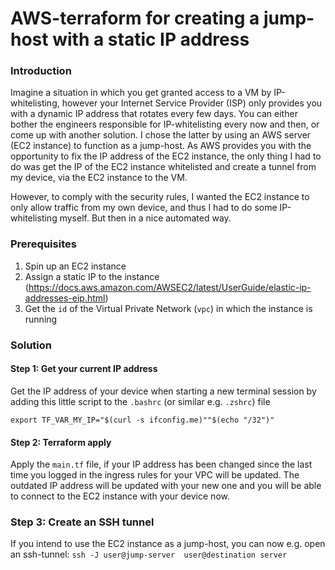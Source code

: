 # AWS-terraform for creating a jump-host with a static IP address

### Introduction
Imagine a situation in which you get granted access to a VM by IP-whitelisting, however your Internet Service Provider (ISP)
only provides you with a dynamic IP address that rotates every few days. You can either bother the engineers responsible for
IP-whitelisting every now and then, or come up with another solution. I chose the latter by using an AWS server (EC2 instance)
to function as a jump-host. As AWS provides you with the opportunity to fix the IP address of the EC2 instance, the only 
thing I had to do was get the IP of the EC2 instance whitelisted and create a tunnel from my device, via the EC2 instance to the VM.

However, to comply with the security rules, I wanted the EC2 instance to only allow traffic from my own device, and thus I had to
do some IP-whitelisting myself. But then in a nice automated way.

### Prerequisites
1. Spin up an EC2 instance
2. Assign a static IP to the instance (https://docs.aws.amazon.com/AWSEC2/latest/UserGuide/elastic-ip-addresses-eip.html)
3. Get the `id` of the Virtual Private Network (`vpc`) in which the instance is running

### Solution

#### Step 1: Get your current IP address
Get the IP address of your device when starting a new terminal session by adding this little script to the `.bashrc` (or similar e.g. `.zshrc`) file
```commandline
export TF_VAR_MY_IP="$(curl -s ifconfig.me)""$(echo "/32")"
```

#### Step 2: Terraform apply
Apply the `main.tf` file, if your IP address has been changed since the last time you logged in the ingress rules for your VPC will be updated. 
The outdated IP address will be updated with your new one and you will be able to connect to the EC2 instance with your device now.

### Step 3: Create an SSH tunnel
If you intend to use the EC2 instance as a jump-host, you can now e.g. open an ssh-tunnel: `ssh -J user@jump-server  user@destination server`
